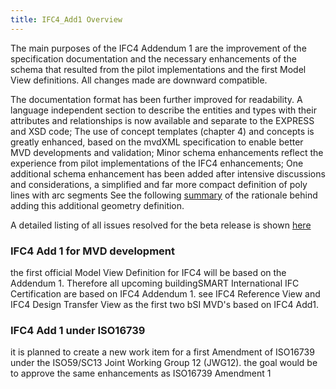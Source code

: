 ```yaml
---
title: IFC4_Add1 Overview
---
```



The main purposes of the IFC4 Addendum 1 are the improvement of the specification documentation and the necessary enhancements of the schema that resulted from the pilot implementations and the first Model View definitions. All changes made are downward compatible.

The documentation format has been further improved for readability. A language independent section to describe the entities and types with their attributes and relationships is now available and separate to the EXPRESS and XSD code;
The use of concept templates (chapter 4) and concepts is greatly enhanced, based on the mvdXML specification to enable better MVD developments and validation;
Minor schema enhancements reflect the experience from pilot implementations of the IFC4 enhancements;
One additional schema enhancement has been added after intensive discussions and considerations, a simplified and far more compact definition of poly lines with arc segments
See the following <a href="http://www.buildingsmart-tech.org/specifications/ifc-releases/figures/ifc4-add1-indexedpolycurve-definition">summary</a> of the rationale behind adding this additional geometry definition.

A detailed listing of all issues resolved for the beta release is shown <a href="http://jira.buildingsmart.org/issues/?filter=10626">here</a>
 

### IFC4 Add 1 for MVD development

the first official Model View Definition for IFC4 will be based on the Addendum 1. Therefore all upcoming buildingSMART International IFC Certification are based on IFC4 Addendum 1.
see IFC4 Reference View and IFC4 Design Transfer View as the first two bSI MVD's based on IFC4 Add1.
 

 

### IFC4 Add 1 under ISO16739

it is planned to create a new work item for a first Amendment of ISO16739 under the ISO59/SC13 Joint Working Group 12 (JWG12).
the goal would be to approve the same enhancements as ISO16739 Amendment 1
 
